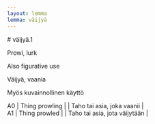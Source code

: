 ```yaml
---
layout: lemma
lemma: väijyä
---
```


<div class="sense">
# <span class="sensename">väijyä.1</span>

<span class="description">Prowl, lurk</span>

Also figurative use

<span class="description">Väijyä, vaania</span>

Myös kuvainnollinen käyttö

A0 | Thing prowling |   | Taho tai asia, joka vaanii |  
A1 | Thing prowled |   | Taho tai asia, jota väijytään |  

</div>

